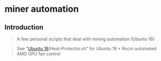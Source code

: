 # miner automation

## Introduction

> A few personal scripts that deal with mining automation (Ubuntu 16)

> See "<a href="https://github.com/asylum119/my-scripts/tree/master/miner%20automation/Ubuntu%2018">Ubuntu 18</a>/Heat-Protector.sh" for Ubuntu 18 + Rocm automated AMD GPU fan control 
